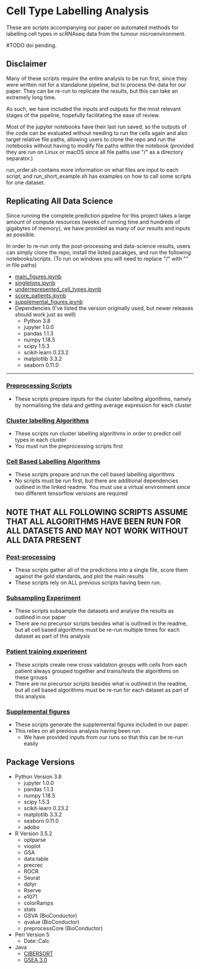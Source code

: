 # Cell Type Labelling Analysis
These are scripts accompanying our paper on automated methods for labelling cell
types in scRNAseq data from the tumour microenvironment.

#TODO doi pending.

## Disclaimer
Many of these scripts require the entire analysis to be run first, since they 
were written not for a standalone pipeline, but to process the data for our 
paper. They can be re-run to replicate the results, but this can take an 
extremely long time.

As such, we have included the inputs and outputs for the most relevant stages of
the pipeline, hopefully facilitating the ease of review.

Most of the jupyter notebooks have their last run saved, so the outputs of the 
code can be evaluated without needing to run the cells again and also target 
relative file paths, allowing users to clone the repo and run the notebooks 
without having to modify file paths within the notebook (provided they are run 
on Linux or macOS since all file paths use "/" as a directory separator.)

run_order.sh contains more information on what files are input to each script,
and run_short_example.sh has examples on how to call some scripts for one 
dataset.

## Replicating All Data Science
Since running the complete prediction pipeline for this project takes a large
amount of compute resources (weeks of running time and hundreds of gigabytes of
memory), we have provided as many of our results and inputs as possible.

In order to re-run only the post-processing and data-science results, users can
simply clone the repo, install the listed pacakges, and run the following
notebooks/scripts. (To run on windows you will need to replace "/" with "\" in
file paths)
* [main_figures.ipynb](main_figures.ipynb)
* [singletons.ipynb](./subsampling_all_cells/singletons.ipynb)
* [underrepresented_cell_types.ipynb](underrepresented_cell_types.ipynb)
* [score_patients.ipynb](./patient_data/predictions_results/score_patients.ipynb)
* [supplemental_figures.ipynb](supplemental_figures.ipynb)
* Dependencies (I've listed the version originally used, but newer releases
should work just as well)
    * Python 3.8
    * jupyter 1.0.0
    * pandas 1.1.3
    * numpy 1.18.5
    * scipy 1.5.3
    * scikit-learn 0.23.2
    * matplotlib 3.3.2
    * seaborn 0.11.0

--------------------------------------------------------------------------------
### [Preprocessing Scripts](./preprocessing.md)
* These scripts prepare inputs for the cluster labelling algorithms, namely by
normalising the data and getting average expression for each cluster

### [Cluster labelling Algorithms](./cluster_labelling.md)
* These scripts run cluster labelling algorithms in order to predict cell types
in each cluster
* You must run the preprocessing scripts first

### [Cell Based Labelling Algorithms](./cell_labelling.md)
* These scripts prepare and run the cell based labelling algorithms
* No scripts must be run first, but there are additional dependencies outlined
in the linked readme. You must use a virtual environment since two different
tensorflow versions are required

## **NOTE THAT ALL FOLLOWING SCRIPTS ASSUME THAT ALL ALGORITHMS HAVE BEEN RUN FOR ALL DATASETS AND MAY NOT WORK WITHOUT ALL DATA PRESENT** 
### [Post-processing](./post-processing.md)
* These scripts gather all of the predictions into a single file, score them
against the gold standards, and plot the main results
* These scripts rely on ALL previous scripts having been run.

### [Subsampling Experiment](./subsampling.md)
* These scripts subsample the datasets and analyse the results as outlined in
our paper
* There are no precursor scripts besides what is outlined in the readme, but all
cell based algorithms must be re-run multiple times for each dataset as part of
this analysis

### [Patient training experiment](./patients.md)
* These scripts create new cross validation groups with cells from each patient 
always grouped together and trains/tests the algorithms on these groups
* There are no precursor scripts besides what is outlined in the readme, but all
cell based algorithms must be re-run for each dataset as part of this analysis


### [Supplemental figures](./supplemental.md)
* These scripts generate the supplemental figures included in our paper.
* This relies on all previous analysis having been run.
    * We have provided inputs from our runs so that this can be re-run easily

## Package Versions
* Python Version 3.8
    * jupyter 1.0.0
    * pandas 1.1.3
    * numpy 1.18.5
    * scipy 1.5.3
    * scikit-learn 0.23.2
    * matplotlib 3.3.2
    * seaborn 0.11.0
    * adobo
* R Version 3.5.2
    * optparse
    * vioplot
    * GSA
    * data.table
    * precrec
    * ROCR
    * Seurat
    * dplyr
    * Rserve
    * e1071
    * colorRamps
    * stats
    * GSVA (BioConductor)
    * qvalue (BioConductor)
    * preprocessCore (BioConductor)
* Perl Version 5
    * Date::Calc
* Java
    * [CIBERSORT](https://cibersort.stanford.edu/download.php)
    * [GSEA 3.0](http://software.broadinstitute.org/gsea/downloads.jsp)
